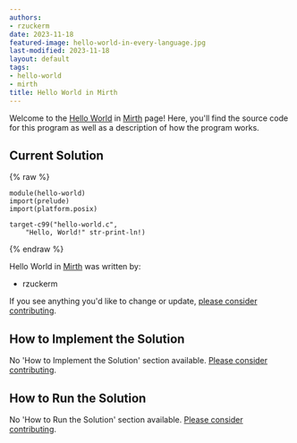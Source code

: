 ```yaml
---
authors:
- rzuckerm
date: 2023-11-18
featured-image: hello-world-in-every-language.jpg
last-modified: 2023-11-18
layout: default
tags:
- hello-world
- mirth
title: Hello World in Mirth
---
```


Welcome to the [Hello World](https://sampleprograms.io/projects/hello-world) in [Mirth](https://sampleprograms.io/languages/mirth) page! Here, you'll find the source code for this program as well as a description of how the program works.

## Current Solution

{% raw %}

```mirth
module(hello-world)
import(prelude)
import(platform.posix)

target-c99("hello-world.c",
    "Hello, World!" str-print-ln!)

```

{% endraw %}

Hello World in [Mirth](https://sampleprograms.io/languages/mirth) was written by:

- rzuckerm

If you see anything you'd like to change or update, [please consider contributing](https://github.com/TheRenegadeCoder/sample-programs).

## How to Implement the Solution

No 'How to Implement the Solution' section available. [Please consider contributing](https://github.com/TheRenegadeCoder/sample-programs-website).

## How to Run the Solution

No 'How to Run the Solution' section available. [Please consider contributing](https://github.com/TheRenegadeCoder/sample-programs-website).